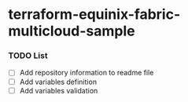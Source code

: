 # terraform-equinix-fabric-multicloud-sample

### TODO List

- [ ] Add repository information to readme file
- [ ] Add variables definition
- [ ] Add variables validation